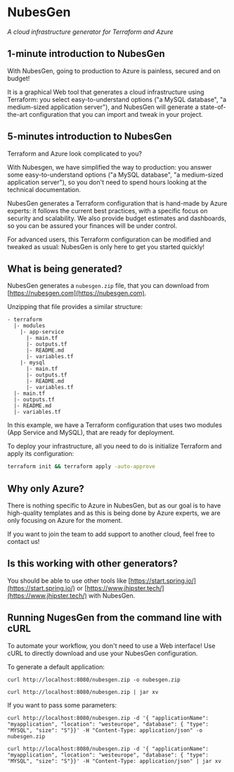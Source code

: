# NubesGen

_A cloud infrastructure generator for Terraform and Azure_

## 1-minute introduction to NubesGen

With NubesGen, going to production to Azure is painless, secured and on budget!

It is a graphical Web tool that generates a cloud infrastructure using Terraform: you select easy-to-understand options ("a MySQL database", "a medium-sized application server"), and NubesGen will generate a state-of-the-art configuration that you can import and tweak in your project.

## 5-minutes introduction to NubesGen

Terraform and Azure look complicated to you?

With Nubesgen, we have simplified the way to production: you answer some easy-to-understand options ("a MySQL database", "a medium-sized application server"), so you don't need to spend hours looking at the technical documentation.

NubesGen generates a Terraform configuration that is hand-made by Azure experts: it follows the current best practices, with a specific focus on security and scalability. We also provide budget estimates and dashboards, so you can be assured your finances will be under control.

For advanced users, this Terraform configuration can be modified and tweaked as usual: NubesGen is only here to get you started quickly!

## What is being generated?

NubesGen generates a `nubesgen.zip` file, that you can download from [https://nubesgen.com](https://nubesgen.com).

Unzipping that file provides a similar structure:

```
- terraform
  |- modules
    |- app-service
      |- main.tf
      |- outputs.tf
      |- README.md
      |- variables.tf
    |- mysql
      |- main.tf
      |- outputs.tf
      |- README.md
      |- variables.tf
  |- main.tf
  |- outputs.tf
  |- README.md
  |- variables.tf
```

In this example, we have a Terraform configuration that uses two modules (App Service and MySQL), that are ready for 
deployment.

To deploy your infrastructure, all you need to do is initialize Terraform and apply its configuration:

```bash
terraform init && terraform apply -auto-approve
```

## Why only Azure?

There is nothing specific to Azure in NubesGen, but as our goal is to have high-quality templates and as this is being done by Azure experts, we are only focusing on Azure for the moment.

If you want to join the team to add support to another cloud, feel free to contact us!

## Is this working with other generators?

You should be able to use other tools like [https://start.spring.io/](https://start.spring.io/) or [https://www.jhipster.tech/](https://www.jhipster.tech/) with NubesGen.

## Running NugesGen from the command line with cURL

To automate your workflow, you don't need to use a Web interface! Use cURL to directly download and use your NubesGen configuration.

To generate a default application:

```
curl http://localhost:8080/nubesgen.zip -o nubesgen.zip
```

```
curl http://localhost:8080/nubesgen.zip | jar xv
```

If you want to pass some parameters:

```
curl http://localhost:8080/nubesgen.zip -d '{ "applicationName": "myapplication", "location": "westeurope", "database": { "type": "MYSQL", "size": "S"}}' -H "Content-Type: application/json" -o nubesgen.zip
```

```
curl http://localhost:8080/nubesgen.zip -d '{ "applicationName": "myapplication", "location": "westeurope", "database": { "type": "MYSQL", "size": "S"}}' -H "Content-Type: application/json" | jar xv
```
